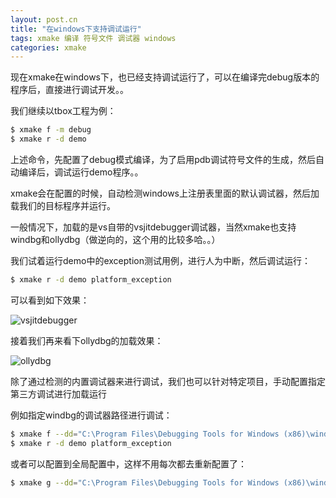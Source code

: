 ```yaml
---
layout: post.cn
title: "在windows下支持调试运行"
tags: xmake 编译 符号文件 调试器 windows
categories: xmake
---
```


现在xmake在windows下，也已经支持调试运行了，可以在编译完debug版本的程序后，直接进行调试开发。。

我们继续以tbox工程为例：

```bash
$ xmake f -m debug
$ xmake r -d demo
```

上述命令，先配置了debug模式编译，为了启用pdb调试符号文件的生成，然后自动编译后，调试运行demo程序。。

xmake会在配置的时候，自动检测windows上注册表里面的默认调试器，然后加载我们的目标程序并运行。

一般情况下，加载的是vs自带的vsjitdebugger调试器，当然xmake也支持windbg和ollydbg（做逆向的，这个用的比较多哈。。）

我们试着运行demo中的exception测试用例，进行人为中断，然后调试运行：

```bash
$ xmake r -d demo platform_exception
```

可以看到如下效果：

![vsjitdebugger](/static/img/xmake/vsjitdebugger.png)




接着我们再来看下ollydbg的加载效果：

![ollydbg](/static/img/xmake/ollydbg.png)

除了通过检测的内置调试器来进行调试，我们也可以针对特定项目，手动配置指定第三方调试进行加载运行

例如指定windbg的调试器路径进行调试：

```bash
$ xmake f --dd="C:\Program Files\Debugging Tools for Windows (x86)\windbg.exe"
$ xmake r -d demo platform_exception
```

或者可以配置到全局配置中，这样不用每次都去重新配置了：

```bash
$ xmake g --dd="C:\Program Files\Debugging Tools for Windows (x86)\windbg.exe"
```


